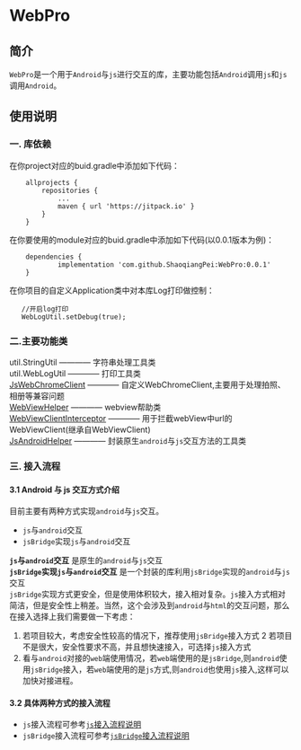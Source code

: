 # WebPro
## 简介
`WebPro`是一个用于`Android`与`js`进行交互的库，主要功能包括`Android`调用`js`和`js`调用`Android`。

## 使用说明
### 一. 库依赖
在你project对应的buid.gradle中添加如下代码：
```
	allprojects {
		repositories {
			...
			maven { url 'https://jitpack.io' }
		}
	}
```
在你要使用的module对应的buid.gradle中添加如下代码(以0.0.1版本为例)：
```
	dependencies {
	        implementation 'com.github.ShaoqiangPei:WebPro:0.0.1'
	}
```
在你项目的自定义Application类中对本库Log打印做控制：
```
   //开启log打印
   WebLogUtil.setDebug(true);
```
### 二.主要功能类
util.StringUtil ————  字符串处理工具类  
util.WebLogUtil ————  打印工具类  
[JsWebChromeClient](https://github.com/ShaoqiangPei/WebPro/blob/master/read/JsWebChromeClient%E4%BD%BF%E7%94%A8%E8%AF%B4%E6%98%8E.md) ————  自定义WebChromeClient,主要用于处理拍照、相册等兼容问题  
[WebViewHelper](https://github.com/ShaoqiangPei/WebPro/blob/master/read/WebViewHelper%E4%BD%BF%E7%94%A8%E8%AF%B4%E6%98%8E.md) ————  webview帮助类   
[WebViewClientInterceptor](https://github.com/ShaoqiangPei/WebPro/blob/master/read/WebViewClientInterceptor%E4%BD%BF%E7%94%A8%E8%AF%B4%E6%98%8E.md) ————  用于拦截webView中url的WebViewClient(继承自WebViewClient)  
[JsAndroidHelper](https://github.com/ShaoqiangPei/WebPro/blob/master/read/js%E6%8E%A5%E5%85%A5%E6%B5%81%E7%A8%8B%E8%AF%B4%E6%98%8E.md) ————  封装原生`android`与`js`交互方法的工具类  
### 三. 接入流程
#### 3.1 Android 与 js 交互方式介绍
目前主要有两种方式实现`android`与`js`交互。  
- `js`与`android`交互
- `jsBridge`实现`js`与`android`交互  

**`js`与`android`交互** 是原生的`android`与`js`交互  
**`jsBridge`实现`js`与`android`交互** 是一个封装的库利用`jsBridge`实现的`android`与`js`交互  
`jsBridge`实现方式更安全，但是使用体积较大，接入相对复杂。`js`接入方式相对简洁，但是安全性上稍差。当然，这个会涉及到`android`与`html`的交互问题，那么在接入选择上我们需要做一下考虑：  
1. 若项目较大，考虑安全性较高的情况下，推荐使用`jsBridge`接入方式
2  若项目不是很大，安全性要求不高，并且想快速接入，可选择`js`接入方式
3. 看与`android`对接的`web`端使用情况，若`web`端使用的是`jsBridge`,则`android`使用`jsBridge`接入，若`web`端使用的是`js`方式,则`android`也使用`js`接入,这样可以加快对接进程。
#### 3.2 具体两种方式的接入流程
- `js`接入流程可参考[`js`接入流程说明](https://github.com/ShaoqiangPei/WebPro/blob/master/read/js%E6%8E%A5%E5%85%A5%E6%B5%81%E7%A8%8B%E8%AF%B4%E6%98%8E.md)
- `jsBridge`接入流程可参考[`jsBridge`接入流程说明](https://github.com/ShaoqiangPei/WebPro/blob/master/read/%E6%8E%A5%E5%85%A5%E6%B5%81%E7%A8%8B%E8%AF%B4%E6%98%8E.md)  





